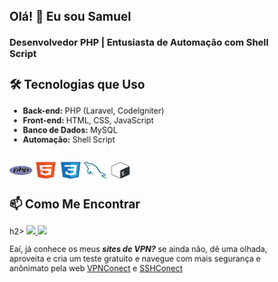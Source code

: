 ## Olá! 👋 Eu sou Samuel

### Desenvolvedor PHP | Entusiasta de Automação com Shell Script

## 🛠️ Tecnologias que Uso  
- **Back-end:** PHP (Laravel, CodeIgniter)  
- **Front-end:** HTML, CSS, JavaScript  
- **Banco de Dados:** MySQL
- **Automação:** Shell Script

<div style="display: inline_block"><br>
      <img align="center" alt="php" height="30" width="40" src="https://raw.githubusercontent.com/devicons/devicon/master/icons/php/php-original.svg">
      <img align="center" alt="Html" height="30" width="40"src="https://raw.githubusercontent.com/devicons/devicon/master/icons/html5/html5-original.svg">
      <img align="center" alt="Css" height="30" width="40" src="https://raw.githubusercontent.com/devicons/devicon/master/icons/css3/css3-original.svg">
      <img align="center" alt="Mysql" height="30" width="40" src="https://raw.githubusercontent.com/devicons/devicon/master/icons/mysql/mysql-original.svg">
      <img align="center" alt="Bash" height="30" width="40" src="https://raw.githubusercontent.com/devicons/devicon/master/icons/bash/bash-original.svg">
</div>
  
  ## 
<div>
       <h2> 📫 Como Me Encontrar</div>h2>
      <a href="https://t.me/samuelnet" target="_blank">
            <img src="https://img.shields.io/badge/Telegram-2CA5E0?style=for-the-badge&logo=telegram&logoColor=white" target="_blank">
      </a>
      <a href="https://wa.me/5571983728439" target="_blank">
            <img src="https://img.shields.io/badge/WhatsApp-25D366?style=for-the-badge&logo=whatsapp&logoColor=white" target="_blank">
      </a>

<!--
// Tutorial completo
      https://www.youtube.com/watch?v=TsaLQAetPLU
// Ícones programação/tecnologia
      https://devicon.dev/
// Ícones redes sociais
      https://dev.to/envoy_/150-badges-for-github-pnk
// Mias opções para personalização
      https://github.com/rafaballerini/PerfilGithub?tab=readme-ov-file
  -->
</div>

<br>

Eaí, já conhece os meus ***sites de VPN?*** se ainda não, dê uma olhada, aproveita e cria um teste gratuito e navegue com mais segurança e anônimato pela web [VPNConect](https://vpnconect.com.br) e [SSHConect](https://sshconect.com.br)
<!-- githube stats tema dark -->
<!--
<br>
<picture>
  <source
    srcset="https://github-readme-stats.vercel.app/api?username=Samuel7612&show_icons=true&theme=dark"
    media="(prefers-color-scheme: dark)"
  />
  <source
    srcset="https://github-readme-stats.vercel.app/api?username=Samuel7612&show_icons=true&theme=radical"
    media="(prefers-color-scheme: light), (prefers-color-scheme: no-preference)"
  />
  <img src="https://github-readme-stats.vercel.app/api?username=Samuel7612&show_icons=true&theme=dark" alt="GitHub Stats" />
</picture>
-->
